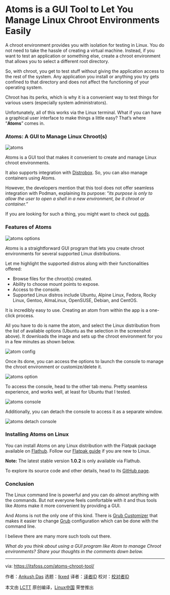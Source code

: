 [#]: subject: "Atoms is a GUI Tool to Let You Manage Linux Chroot Environments Easily"
[#]: via: "https://itsfoss.com/atoms-chroot-tool/"
[#]: author: "Ankush Das https://itsfoss.com/author/ankush/"
[#]: collector: "lkxed"
[#]: translator: " "
[#]: reviewer: " "
[#]: publisher: " "
[#]: url: " "

Atoms is a GUI Tool to Let You Manage Linux Chroot Environments Easily
======
A chroot environment provides you with isolation for testing in Linux. You do not need to take the hassle of creating a virtual machine. Instead, if you want to test an application or something else, create a chroot environment that allows you to select a different root directory.

So, with chroot, you get to test stuff without giving the application access to the rest of the system. Any application you install or anything you try gets confined to that directory and does not affect the functioning of your operating system.

Chroot has its perks, which is why it is a convenient way to test things for various users (especially system administrators).

Unfortunately, all of this works via the Linux terminal. What if you can have a graphical user interface to make things a little easy? That’s where “**Atoms**” comes in.

### Atoms: A GUI to Manage Linux Chroot(s)

![atoms][1]

Atoms is a GUI tool that makes it convenient to create and manage Linux chroot environments.

It also supports integration with [Distrobox][2]. So, you can also manage containers using Atoms.

However, the developers mention that this tool does not offer seamless integration with Podman, explaining its purpose: “*its purpose is only to allow the user to open a shell in a new environment, be it chroot or container.”*

If you are looking for such a thing, you might want to check out [pods][3].

### Features of Atoms

![atoms options][4]

Atoms is a straightforward GUI program that lets you create chroot environments for several supported Linux distributions.

Let me highlight the supported distros along with their functionalities offered:

* Browse files for the chroot(s) created.
* Ability to choose mount points to expose.
* Access to the console.
* Supported Linux distros include Ubuntu, Alpine Linux, Fedora, Rocky Linux, Gentoo, AlmaLinux, OpenSUSE, Debian, and CentOS.

It is incredibly easy to use. Creating an atom from within the app is a one-click process.

All you have to do is name the atom, and select the Linux distribution from the list of available options (Ubuntu as the selection in the screenshot above). It downloads the image and sets up the chroot environment for you in a few minutes as shown below.

![atom config][5]

Once its done, you can access the options to launch the console to manage the chroot environment or customize/delete it.

![atoms option][6]

To access the console, head to the other tab menu. Pretty seamless experience, and works well, at least for Ubuntu that I tested.

![atoms console][7]

Additionally, you can detach the console to access it as a separate window.

![atoms detach console][8]

### Installing Atoms on Linux

You can install Atoms on any Linux distribution with the Flatpak package available on [Flathub][9]. Follow our [Flatpak guide][10] if you are new to Linux.

**Note:** The latest stable version **1.0.2** is only available via Flathub.

To explore its source code and other details, head to its [GitHub page][11].

### Conclusion

The Linux command line is powerful and you can do almost anything with the commands. But not everyone feels comfortable with it and thus tools like Atoms make it more convenient by providing a GUI.

And Atoms is not the only one of this kind. There is [Grub Customizer][12] that makes it easier to change [Grub][13] configuration which can be done with the command line.

I believe there are many more such tools out there.

*What do you think about using a GUI program like Atom to manage Chroot environments? Share your thoughts in the comments down below.*

--------------------------------------------------------------------------------

via: https://itsfoss.com/atoms-chroot-tool/

作者：[Ankush Das][a]
选题：[lkxed][b]
译者：[译者ID](https://github.com/译者ID)
校对：[校对者ID](https://github.com/校对者ID)

本文由 [LCTT](https://github.com/LCTT/TranslateProject) 原创编译，[Linux中国](https://linux.cn/) 荣誉推出

[a]: https://itsfoss.com/author/ankush/
[b]: https://github.com/lkxed
[1]: https://itsfoss.com/wp-content/uploads/2022/09/atoms.png
[2]: https://itsfoss.com/distrobox/
[3]: https://github.com/marhkb/pods
[4]: https://itsfoss.com/wp-content/uploads/2022/09/atoms-options.png
[5]: https://itsfoss.com/wp-content/uploads/2022/09/atom-config.png
[6]: https://itsfoss.com/wp-content/uploads/2022/09/atoms-option.png
[7]: https://itsfoss.com/wp-content/uploads/2022/09/atoms-console.png
[8]: https://itsfoss.com/wp-content/uploads/2022/09/atoms-detach-console.png
[9]: https://flathub.org/apps/details/pm.mirko.Atoms
[10]: https://itsfoss.com/flatpak-guide/
[11]: https://github.com/AtomsDevs/Atoms
[12]: https://itsfoss.com/grub-customizer-ubuntu/
[13]: https://itsfoss.com/what-is-grub/
